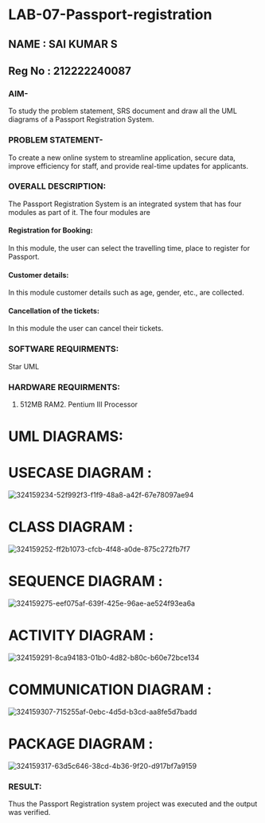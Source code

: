 # LAB-07-Passport-registration
## NAME : SAI KUMAR S
## Reg No : 212222240087

### AIM-
To study the problem statement, SRS document and draw all the UML diagrams of a
Passport Registration System.

### PROBLEM STATEMENT-
To create a new online system to streamline application, secure data, improve efficiency for staff, and provide real-time updates for applicants.

### OVERALL DESCRIPTION:
The Passport Registration System is an integrated system that has four modules as part of
it. The four modules are
#### Registration for Booking:
In this module, the user can select the travelling time, place to register for Passport.
#### Customer details:
In this module customer details such as age, gender, etc., are collected.
#### Cancellation of the tickets:
In this module the user can cancel their tickets.
### SOFTWARE REQUIRMENTS:
Star UML
### HARDWARE REQUIRMENTS:
1. 512MB RAM2. Pentium III Processor

# UML DIAGRAMS:
# USECASE DIAGRAM :
![324159234-52f992f3-f1f9-48a8-a42f-67e78097ae94](https://github.com/user-attachments/assets/4897d489-ee20-4c96-a683-8258c015ac55)

# CLASS DIAGRAM :

![324159252-ff2b1073-cfcb-4f48-a0de-875c272fb7f7](https://github.com/user-attachments/assets/2c469062-ac4f-49e5-b51a-316a1b9c84e7)

# SEQUENCE DIAGRAM :
![324159275-eef075af-639f-425e-96ae-ae524f93ea6a](https://github.com/user-attachments/assets/20bafb68-a454-4083-b566-82b1352f9b92)

# ACTIVITY DIAGRAM :
![324159291-8ca94183-01b0-4d82-b80c-b60e72bce134](https://github.com/user-attachments/assets/ec7a7c96-952b-4c52-be15-324bebfe9ba2)

# COMMUNICATION DIAGRAM :
![324159307-715255af-0ebc-4d5d-b3cd-aa8fe5d7badd](https://github.com/user-attachments/assets/b973d31a-a61d-4ead-81c5-9a4e8432393b)

# PACKAGE DIAGRAM :
![324159317-63d5c646-38cd-4b36-9f20-d917bf7a9159](https://github.com/user-attachments/assets/07912c0a-5ca0-4afa-a4f0-484dd2803783)


### RESULT:
Thus the Passport Registration system project was executed and the output was verified.
